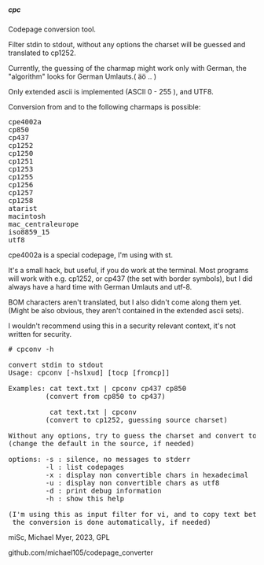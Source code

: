 ##### cpc

Codepage conversion tool.


Filter stdin to stdout, without any options
the charset will be guessed and translated to cp1252.


Currently, the guessing of the charmap might work only with German,
the "algorithm" looks for German Umlauts.( &auml;&ouml; .. )

Only extended ascii is implemented (ASCII 0 - 255 ), and UTF8.


Conversion from and to the following charmaps is possible:

<pre>
cpe4002a
cp850
cp437
cp1252
cp1250
cp1251
cp1253
cp1255
cp1256
cp1257
cp1258
atarist
macintosh
mac_centraleurope
iso8859_15
utf8
</pre>


cpe4002a is a special codepage, I'm using with st.



It's a small hack, but useful, if you do work at the terminal.
Most programs will work with e.g. cp1252, or cp437 (the set with border symbols),
but I did always have a hard time with German Umlauts and utf-8.


BOM characters aren't translated, but I also didn't come along them yet.
(Might be also obvious, they aren't contained in the extended ascii sets).


I wouldn't recommend using this in a security relevant context,
it's not written for security.


<pre>
# cpconv -h

convert stdin to stdout
Usage: cpconv [-hslxud] [tocp [fromcp]]

Examples: cat text.txt | cpconv cp437 cp850
         (convert from cp850 to cp437)

          cat text.txt | cpconv
         (convert to cp1252, guessing source charset)

Without any options, try to guess the charset and convert to cp1252
(change the default in the source, if needed)

options: -s : silence, no messages to stderr
         -l : list codepages
         -x : display non convertible chars in hexadecimal
         -u : display non convertible chars as utf8
         -d : print debug information
         -h : show this help

(I'm using this as input filter for vi, and to copy text between terminal and x clipboard
 the conversion is done automatically, if needed)
</pre>


miSc, Michael Myer, 2023, GPL

github.com/michael105/codepage_converter

